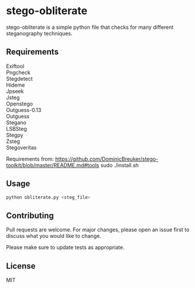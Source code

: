 # stego-obliterate

stego-obliterate is a simple python file that checks for many different steganography techniques.

## Requirements
Exiftool\
Pngcheck\
Stegdetect\
Hideme\
Jpseek\
Jsteg\
Openstego\
Outguess-0.13\
Outguess\
Stegano\
LSBSteg\
Stegpy\
Zsteg\
Stegoveritas

Requirements from: https://github.com/DominicBreuker/stego-toolkit/blob/master/README.md#tools
  sudo ./install.sh
## Usage

```python
python obliterate.py <steg_file>
```

## Contributing
Pull requests are welcome. For major changes, please open an issue first to discuss what you would like to change.

Please make sure to update tests as appropriate.

## License
MIT
